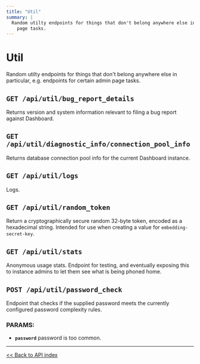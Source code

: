 ```yaml
---
title: "Util"
summary: |
  Random utilty endpoints for things that don't belong anywhere else in particular, e.g. endpoints for certain admin
    page tasks.
---
```


# Util

Random utilty endpoints for things that don't belong anywhere else in particular, e.g. endpoints for certain admin
  page tasks.

## `GET /api/util/bug_report_details`

Returns version and system information relevant to filing a bug report against Dashboard.

## `GET /api/util/diagnostic_info/connection_pool_info`

Returns database connection pool info for the current Dashboard instance.

## `GET /api/util/logs`

Logs.

## `GET /api/util/random_token`

Return a cryptographically secure random 32-byte token, encoded as a hexadecimal string.
   Intended for use when creating a value for `embedding-secret-key`.

## `GET /api/util/stats`

Anonymous usage stats. Endpoint for testing, and eventually exposing this to instance admins to let them see
  what is being phoned home.

## `POST /api/util/password_check`

Endpoint that checks if the supplied password meets the currently configured password complexity rules.

### PARAMS:

*  **`password`** password is too common.

---

[<< Back to API index](../api-documentation.md)